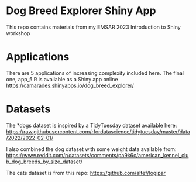 #  Dog Breed Explorer Shiny App
This repo contains materials from my EMSAR 2023 Introduction to Shiny workshop

# Applications
There are 5 applications of increasing complexity included here. The final one, app_5.R is available as a Shiny app online https://camarades.shinyapps.io/dog_breed_explorer/

# Datasets
The *dogs dataset is inspired by a TidyTuesday dataset available here: https://raw.githubusercontent.com/rfordatascience/tidytuesday/master/data/2022/2022-02-01/

I also combined the dog dataset with some weight data available from: https://www.reddit.com/r/datasets/comments/pa9k6c/american_kennel_club_dog_breeds_by_size_dataset/ 

The cats dataset is from this repo: https://github.com/altef/logipar 
